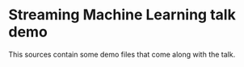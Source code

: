 # Streaming Machine Learning talk demo

This sources contain some demo files that come along with the talk.